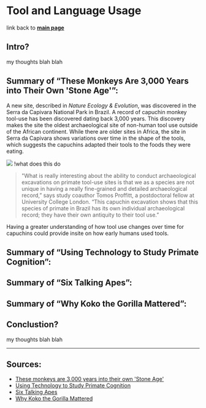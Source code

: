 # **Tool and Language Usage**

link back to [**main page**](https://github.com/lyerlajd/INFOTC1600markdown/blob/main/README.md)

## Intro?
my thoughts blah blah

## **Summary of “These Monkeys Are 3,000 Years into Their Own 'Stone Age'”:**
A new site, described in *Nature Ecology & Evolution*, was discovered in the Serra da Capivara National Park in Brazil. A record of capuchin monkey tool-use has been discovered dating back 3,000 years. This discovery makes the site the oldest archaeological site of non-human tool use outside of the African continent. While there are older sites in Africa, the site in Serra da Capivara shows variations over time in the shape of the tools, which suggests the capuchins adapted their tools to the foods they were eating.

![](https://images.newscientist.com/wp-content/uploads/2016/07/11160047/gettyimages-485848365.jpg?width=778)
!what does this do

>"What is really interesting about the ability to conduct archaeological excavations on primate tool-use sites is that we as a species are not unique in having a   really fine-grained and detailed archaeological record,” says study coauthor Tomos Proffitt, a postdoctoral fellow at University College London. “This capuchin     excavation shows that this species of primate in Brazil has its own individual archaeological record; they have their own antiquity to their tool use.”
    
Having a greater understanding of how tool use changes over time for capuchins could provide insite on how early humans used tools.

## **Summary of “Using Technology to Study Primate Cognition”:**

## **Summary of “Six Talking Apes”:**

## **Summary of “Why Koko the Gorilla Mattered”:**

## Conclustion?
my thoughts blah blah

------------
## **Sources:**
* [These monkeys are 3,000 years into their own 'Stone Age'](https://www.nationalgeographic.com/science/article/capuchin-monkeys-used-stone-tools-3000-years-oldest-outside-africa)
* [Using Technology to Study Primate Cognition](https://www.lpzoo.org/science-project/using-technology-to-study-primate-cognition/)
* [Six Talking Apes](https://www.smithsonianmag.com/science-nature/six-talking-apes-48085302/)
* [Why Koko the Gorilla Mattered](https://www.nationalgeographic.com/animals/article/gorillas-koko-sign-language-culture-animals)
